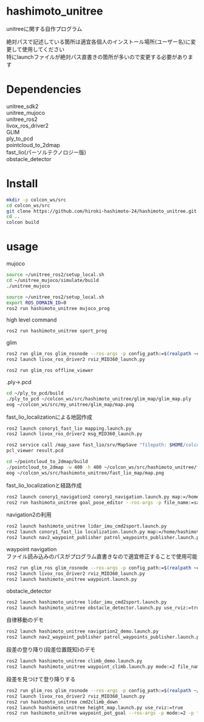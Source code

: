 # hashimoto_unitree

unitreeに関する自作プログラム

絶対パスで記述している箇所は適宜各個人のインストール場所(ユーザー名)に変更して使用してください  
特にlaunchファイルが絶対パス直書きの箇所が多いので変更する必要があります

# Dependencies
unitree_sdk2  
unitree_mujoco  
unitree_ros2  
livox_ros_driver2  
GLIM  
ply_to_pcd  
pointcloud_to_2dmap  
fast_lio(パーソルテクノロジー版)  
obstacle_detector  

# Install
```bash
mkdir -p colcon_ws/src
cd colcon_ws/src
git clone https://github.com/hiroki-hashimoto-24/hashimoto_unitree.git
cd ..
colcon build

```

# usage

mujoco  
```bash
source ~/unitree_ros2/setup_local.sh
cd ~/unitree_mujoco/simulate/build
./unitree_mujoco

source ~/unitree_ros2/setup_local.sh
export ROS_DOMAIN_ID=0
ros2 run hashimoto_unitree mujoco_prog
```

high level command  
```bash
ros2 run hashimoto_unitree sport_prog
```

glim  
```bash
ros2 run glim_ros glim_rosnode --ros-args -p config_path:=$(realpath ~colcon_ws/src/hashimoto_unitree/glim_config) -p dump_path:=$(realpath ~/colcon_ws/src/hashimoto_unitree/glim_map)
ros2 launch livox_ros_driver2 rviz_MID360_launch.py
```
```bash
ros2 run glim_ros offline_viewer
```

.ply->.pcd  
```bash
cd ~/ply_to_pcd/build
./ply_to_pcd ~/colcon_ws/src/hashimoto_unitree/glim_map/glim_map.ply
eog ~/colcon_ws/src/my_unitree/glim_map/map.png
```

fast_lio_localizationによる地図作成
```bash
ros2 launch conory1_fast_lio mapping.launch.py
ros2 launch livox_ros_driver2 msg_MID360_launch.py
```
```bash
ros2 service call /map_save fast_lio/srv/MapSave "filepath: $HOME/colcon_ws/src/hashimoto_unitree/fast_lio_map/fast_lio.pcd"
pcl_viewer result.pcd
```
```bash
cd ~/pointcloud_to_2dmap/build
./pointcloud_to_2dmap -w 400 -h 400 ~/colcon_ws/src/hashimoto_unitree/fast_lio_map/fast_lio.pcd ~/colcon_ws/src/hashimoto_unitree/fast_lio_map
eog ~/colcon_ws/src/hashimoto_unitree/fast_lio_map/map.png
```

fast_lio_localizationと経路作成  
```bash
ros2 launch conory1_navigation2 conory1_navigation.launch.py map:=/home/hashimoto/colcon_ws/src/hashimoto_unitree/fast_lio_map/map.yaml use_rviz:=true
ros2 run hashimoto_unitree goal_pose_editor --ros-args -p file_name:=sample1.csv
```

navigation2の利用  
```bash
ros2 launch hashimoto_unitree lidar_imu_cmd2sport.launch.py
ros2 launch conory1_fast_lio localization.launch.py map:=/home/hashimoto/colcon_ws/src/hashimoto_unitree/fast_lio_map/fast_lio.pcd use_rviz:=false
ros2 launch nav2_waypoint_publisher patrol_waypoints_publisher.launch.py waypoints:=/home/hashimoto/colcon_ws/src/hashimoto_unitree/nav2_waypoint/root9.csv number_of_loops:=0
```

waypoint navigation  
ファイル読み込みのパスがプログラム直書きなので適宜修正することで使用可能  
```bash
ros2 run glim_ros glim_rosnode --ros-args -p config_path:=$(realpath ~colcon_ws/src/hashimoto_unitree/glim_config) -p dump_path:=$(realpath ~/colcon_ws/src/hashimoto_unitree/glim_map)
ros2 launch livox_ros_driver2 rviz_MID360_launch.py
ros2 launch hashimoto_unitree waypoint.launch.py
```

obstacle_detector  
```bash
ros2 launch hashimoto_unitree lidar_imu_cmd2sport.launch.py
ros2 launch hashimoto_unitree obstacle_detector.launch.py use_rviz:=true
```

自律移動のデモ  
```bash
ros2 launch hashimoto_unitree navigation2_demo.launch.py
ros2 launch nav2_waypoint_publisher patrol_waypoints_publisher.launch.py waypoints:=/home/hashimoto/colcon_ws/src/hashimoto_unitree/nav2_waypoint/root9.csv number_of_loops:=0
```

段差の登り降り(段差位置既知)のデモ  
```bash
ros2 launch hashimoto_unitree climb_demo.launch.py
ros2 launch hashimoto_unitree waypoint_climb.launch.py mode:=2 file_name:=root1.csv speed:=0.2
```

段差を見つけて登り降りする
```bash
ros2 run glim_ros glim_rosnode --ros-args -p config_path:=$(realpath ~/colcon_ws/src/hashimoto_unitree/glim_config) -p dump_path:=$(realpath ~/colcon_ws/src/hashimoto_unitree/glim_map)
ros2 launch livox_ros_driver2 rviz_MID360_launch.py
ros2 run hashimoto_unitree cmd2climb_down
ros2 launch hashimoto_unitree height_map.launch.py use_rviz:=true
ros2 run hashimoto_unitree waypoint_pot_goal --ros-args -p mode:=2 -p file_name:=front1.csv -p speed:=0.2 --remap odometry:=glim_ros/odom
```